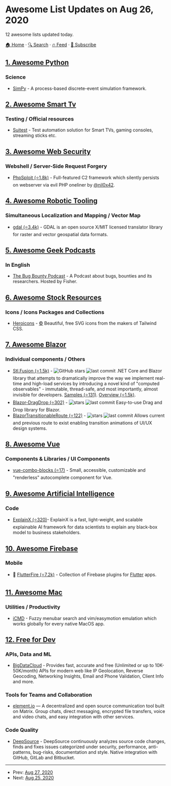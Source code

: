 # Awesome List Updates on Aug 26, 2020

12 awesome lists updated today.

[🏠 Home](/README.md) · [🔍 Search](https://www.trackawesomelist.com/search/) · [🔥 Feed](https://www.trackawesomelist.com/rss.xml) · [📮 Subscribe](https://trackawesomelist.us17.list-manage.com/subscribe?u=d2f0117aa829c83a63ec63c2f&id=36a103854c)



## [1. Awesome Python](/content/vinta/awesome-python/README.md)

### Science

*   [SimPy](https://gitlab.com/team-simpy/simpy) -  A process-based discrete-event simulation framework.

## [2. Awesome Smart Tv](/content/vitalets/awesome-smart-tv/README.md)

### Testing / Official resources

*   [Suitest](https://suite.st) - Test automation solution for Smart TVs, gaming consoles, streaming sticks etc.

## [3. Awesome Web Security](/content/qazbnm456/awesome-web-security/README.md)

### Webshell / Server-Side Request Forgery

*   [PhpSploit (⭐1.8k)](https://github.com/nil0x42/phpsploit) - Full-featured C2 framework which silently persists on webserver via evil PHP oneliner by [@nil0x42](https://github.com/nil0x42).

## [4. Awesome Robotic Tooling](/content/protontypes/awesome-robotic-tooling/README.md)

### Simultaneous Localization and Mapping / Vector Map

*   [gdal (⭐3.4k)](https://github.com/OSGeo/gdal) - GDAL is an open source X/MIT licensed translator library for raster and vector geospatial data formats.

## [5. Awesome Geek Podcasts](/content/ayr-ton/awesome-geek-podcasts/README.md)

### In English

*   [The Bug Bounty Podcast](https://anchor.fm/bugbountypodcast) - A Podcast about bugs, bounties and its researchers. Hosted by Fisher.

## [6. Awesome Stock Resources](/content/neutraltone/awesome-stock-resources/README.md)

### Icons / Icons Packages and Collections

*   [Heroicons](https://heroicons.com/) - [:copyright:](https://opensource.org/licenses/MIT) Beautiful, free SVG icons from the makers of Tailwind CSS.

## [7. Awesome Blazor](/content/AdrienTorris/awesome-blazor/README.md)

### Individual components / Others

*   [Stl.Fusion (⭐1.5k)](https://github.com/servicetitan/Stl.Fusion) - ![GitHub stars](https://img.shields.io/github/stars/servicetitan/Stl.Fusion?style=flat-square\&cacheSeconds=604800) ![last commit](https://img.shields.io/github/last-commit/servicetitan/Stl.Fusion?style=flat-square\&cacheSeconds=86400) .NET Core and Blazor library that attempts to dramatically improve the way we implement real-time and high-load services by introducing a novel kind of "computed observables" - immutable, thread-safe, and most importantly, almost invisible for developers. [Samples (⭐131)](https://github.com/servicetitan/Stl.Fusion.Samples). [Overview (⭐1.5k)](https://github.com/servicetitan/Stl.Fusion/blob/master/docs/Overview.md).
*   [Blazor-DragDrop (⭐302)](https://github.com/Postlagerkarte/blazor-dragdrop) - ![stars](https://img.shields.io/github/stars/Postlagerkarte/blazor-dragdrop?style=flat-square\&cacheSeconds=604800) ![last commit](https://img.shields.io/github/last-commit/Postlagerkarte/blazor-dragdrop?style=flat-square\&cacheSeconds=86400) Easy-to-use Drag and Drop library for Blazor.
*   [BlazorTransitionableRoute (⭐122)](https://github.com/JByfordRew/BlazorTransitionableRoute) - ![stars](https://img.shields.io/github/stars/JByfordRew/BlazorTransitionableRoute?style=flat-square\&cacheSeconds=604800) ![last commit](https://img.shields.io/github/last-commit/JByfordRew/BlazorTransitionableRoute?style=flat-square\&cacheSeconds=86400) Allows current and previous route to exist enabling transition animations of UI/UX design systems.

## [8. Awesome Vue](/content/vuejs/awesome-vue/README.md)

### Components & Libraries / UI Components

*   [vue-combo-blocks (⭐17)](https://github.com/sssmi/vue-combo-blocks) - Small, accessible, customizable and "renderless" autocomplete component for Vue.

## [9. Awesome Artificial Intelligence](/content/owainlewis/awesome-artificial-intelligence/README.md)

### Code

*   [ExplainX (⭐320)](https://github.com/explainX/explainx)- ExplainX is a fast, light-weight, and scalable explainable AI framework for data scientists to explain any black-box model to business stakeholders.

## [10. Awesome Firebase](/content/jthegedus/awesome-firebase/README.md)

### Mobile

*   🔌 [FlutterFire (⭐7.2k)](https://github.com/FirebaseExtended/flutterfire) - Collection of Firebase plugins for [Flutter](https://flutter.io/) apps.

## [11. Awesome Mac](/content/jaywcjlove/awesome-mac/README.md)

### Utilities / Productivity

*   [iCMD](https://icmd.app) - Fuzzy menubar search and vim/easymotion emulation which works globally for every native MacOS app.

## [12. Free for Dev](/content/ripienaar/free-for-dev/README.md)

### APIs, Data and ML

*   [BigDataCloud](https://www.bigdatacloud.com/) - Provides fast, accurate and free (Unlimited or up to 10K-50K/month) APIs for modern web like IP Geolocation, Reverse Geocoding, Networking Insights, Email and Phone Validation, Client Info and more.

### Tools for Teams and Collaboration

*   [element.io](https://element.io/) — A decentralized and open source communication tool built on Matrix. Group chats, direct messaging, encrypted file transfers, voice and video chats, and easy integration with other services.

### Code Quality

*   [DeepSource](https://deepsource.io/) - DeepSource continuously analyzes source code changes, finds and fixes issues categorized under security, performance, anti-patterns, bug-risks, documentation and style. Native integration with GitHub, GitLab and Bitbucket.

---

- Prev: [Aug 27, 2020](/content/2020/08/27/README.md)
- Next: [Aug 25, 2020](/content/2020/08/25/README.md)